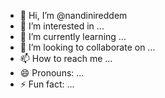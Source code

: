 - 👋 Hi, I’m @nandinireddem
- 👀 I’m interested in ...
- 🌱 I’m currently learning ...
- 💞️ I’m looking to collaborate on ...
- 📫 How to reach me ...
- 😄 Pronouns: ...
- ⚡ Fun fact: ...

<!---
nandinireddem/nandinireddem is a ✨ special ✨ repository because its `README.md` (this file) appears on your GitHub profile.
You can click the Preview link to take a look at your changes.
--->
